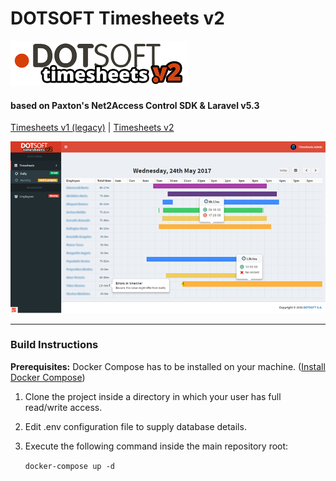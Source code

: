 # DOTSOFT Timesheets v2
![logo](src/public/img/timesheets-logo-remastered.png)
#### based on Paxton's Net2Access Control SDK & Laravel v5.3

[Timesheets v1 (legacy)](http://version.ds.dotsoft.gr:8080/timesheet/) | [Timesheets v2](http://timesheets.staging.dotsoft.gr)

![dashboard-screenshot](timesheets-dashboard.png)

---

### **Build Instructions**

**Prerequisites:** Docker Compose has to be installed on your machine. ([Install Docker Compose](https://docs.docker.com/compose/install/))

1. Clone the project inside a directory in which your user has full read/write access.
2. Edit .env configuration file to supply database details.
3. Execute the following command inside the main repository root:

    `docker-compose up -d`

